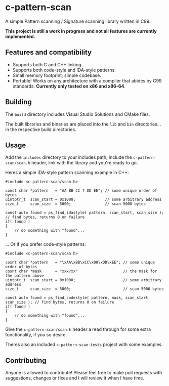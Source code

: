 # c-pattern-scan

A simple Pattern scanning / Signature scanning library written in C99.

**This project is still a work in progress and not all features are currently implemented.**

## Features and compatibility
* Supports both C and C++ linking.
* Supports both code-style and IDA-style patterns.
* Small memory footprint; simple codebase.
* Portable! Works on any architecture with a compiler that abides by C99 standards. **Currently only tested on x86 and x86-64**.

## Building
The `build` directory includes Visual Studio Solutions and CMake files.

The built libraries and binaries are placed into the `lib` and `bin` directories... in the respective build directories.

## Usage
Add the `includes` directory to your includes path, include the `c-pattern-scan/scan.h` header, link with the library and you're ready to go.

Heres a simple IDA-style pattern scanning example in C++:
```
#include <c-pattern-scan/scan.h>

const char *pattern   = "AA BB CC ? DD EE"; // some unique order of bytes
uintptr_t  scan_start = 0x1000;             // some arbitrary address
size_t     scan_size  = 5000;               // scan 5000 bytes

const auto found = ps_find_idastyle( pattern, scan_start, scan_size ); // find bytes, returns 0 on failure
if( found )
{
    // do something with "found"...
}
```

... Or if you prefer code-style patterns:
```
#include <c-pattern-scan/scan.h>

cosnt char *pattern   = "\xAA\xBB\xCC\x00\xDD\xEE"; // some unique order of bytes
cosnt char *mask      = "xxx?xx"                    // the mask for the pattern above
uintptr_t  scan_start = 0x1000;                     // some arbitrary address
size_t     scan_size  = 5000;                       // scan 5000 bytes

const auto found = ps_find_codestyle( pattern, mask, scan_start, scan_size ); // find bytes, returns 0 on failure
if( found )
{
    // do something with "found"...
}
```

Give the `c-pattern-scan/scan.h` header a read through for some extra functionality, if you so desire.

Theres also an included `c-pattern-scan-tests` project with some examples.

## Contributing
Anyone is allowed to contribute! Please feel free to make pull requests with suggestions, changes or fixes and I will review it when I have time.
